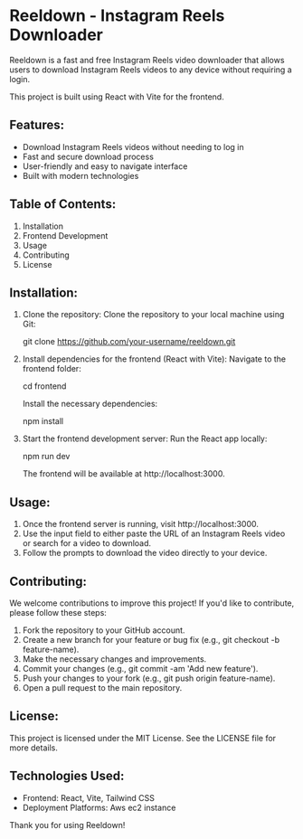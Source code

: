 Reeldown - Instagram Reels Downloader
=====================================

Reeldown is a fast and free Instagram Reels video downloader that allows users to download Instagram Reels videos to any device without requiring a login.

This project is built using React with Vite for the frontend.

Features:
--------
- Download Instagram Reels videos without needing to log in
- Fast and secure download process
- User-friendly and easy to navigate interface
- Built with modern technologies

Table of Contents:
-------------------
1. Installation
2. Frontend Development
3. Usage
4. Contributing
5. License

Installation:
-------------
1. Clone the repository:
   Clone the repository to your local machine using Git:

   git clone https://github.com/your-username/reeldown.git

2. Install dependencies for the frontend (React with Vite):
   Navigate to the frontend folder:

   cd frontend

   Install the necessary dependencies:

   npm install

3. Start the frontend development server:
   Run the React app locally:

   npm run dev

   The frontend will be available at http://localhost:3000.

Usage:
------
1. Once the frontend server is running, visit http://localhost:3000.
2. Use the input field to either paste the URL of an Instagram Reels video or search for a video to download.
3. Follow the prompts to download the video directly to your device.

Contributing:
-------------
We welcome contributions to improve this project! If you'd like to contribute, please follow these steps:

1. Fork the repository to your GitHub account.
2. Create a new branch for your feature or bug fix (e.g., git checkout -b feature-name).
3. Make the necessary changes and improvements.
4. Commit your changes (e.g., git commit -am 'Add new feature').
5. Push your changes to your fork (e.g., git push origin feature-name).
6. Open a pull request to the main repository.

License:
--------
This project is licensed under the MIT License. See the LICENSE file for more details.

Technologies Used:
------------------
- Frontend: React, Vite, Tailwind CSS
- Deployment Platforms: Aws ec2 instance

Thank you for using Reeldown!
